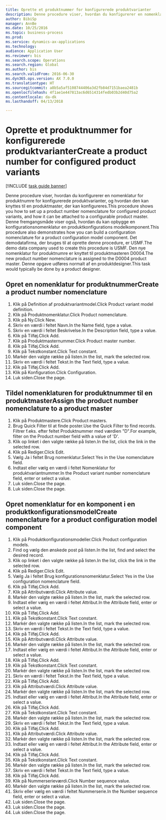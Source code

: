 ```yaml
--- 
title: Oprette et produktnummer for konfigurerede produktvarianter
description: Denne procedure viser, hvordan du konfigurerer en nomenklatur for produktnumre for konfigurerede produktvarianter, og hvordan den kan knyttes til en produktmaster, der kan konfigureres.
author: BibiSp
manager: AnnBe
ms.date: 10/25/2016
ms.topic: business-process
ms.prod: 
ms.service: dynamics-ax-applications
ms.technology: 
audience: Application User
ms.reviewer: bis
ms.search.scope: Operations
ms.search.region: Global
ms.author: bis
ms.search.validFrom: 2016-06-30
ms.dyn365.ops.version: AX 7.0.0
ms.translationtype: HT
ms.sourcegitcommit: a8b5a5af5108744406a3d2fb84d7151baea2481b
ms.openlocfilehash: 4f1ae1e447813ac6d6514314fedb03b2d40d75a2
ms.contentlocale: da-dk
ms.lasthandoff: 04/13/2018

---
```

# <a name="create-a-product-number-for-configured-product-variants"></a><span data-ttu-id="08d02-103">Oprette et produktnummer for konfigurerede produktvarianter</span><span class="sxs-lookup"><span data-stu-id="08d02-103">Create a product number for configured product variants</span></span>

[!INCLUDE [task guide banner](../../includes/task-guide-banner.md)]

<span data-ttu-id="08d02-104">Denne procedure viser, hvordan du konfigurerer en nomenklatur for produktnumre for konfigurerede produktvarianter, og hvordan den kan knyttes til en produktmaster, der kan konfigureres.</span><span class="sxs-lookup"><span data-stu-id="08d02-104">This procedure shows you how to set up a product number nomenclature for configured product variants, and how it can be attached to a configurable product master.</span></span> <span data-ttu-id="08d02-105">Denne fremgangsmåde viser også, hvordan du kan opbygge en konfigurationsnomenklatur en produktkonfigurations modelkomponent.</span><span class="sxs-lookup"><span data-stu-id="08d02-105">This procedure also demonstrates how you can build a configuration nomenclature for a product configuration model component.</span></span> <span data-ttu-id="08d02-106">Det demodatafirma, der bruges til at oprette denne procedure, er USMF.</span><span class="sxs-lookup"><span data-stu-id="08d02-106">The demo data company used to create this procedure is USMF.</span></span> <span data-ttu-id="08d02-107">Den nye nomenklatur for produktnumre er knyttet til produktmasteren D0004.</span><span class="sxs-lookup"><span data-stu-id="08d02-107">The new product number nomenclature is assigned to the D0004 product master.</span></span> <span data-ttu-id="08d02-108">Denne opgave udføres normalt af en produktdesigner.</span><span class="sxs-lookup"><span data-stu-id="08d02-108">This task would typically be done by a product designer.</span></span>


## <a name="create-a-product-number-nomenclature"></a><span data-ttu-id="08d02-109">Opret en nomenklatur for produktnummer</span><span class="sxs-lookup"><span data-stu-id="08d02-109">Create a product number nomenclature</span></span>
1. <span data-ttu-id="08d02-110">Klik på Definition af produktvariantmodel.</span><span class="sxs-lookup"><span data-stu-id="08d02-110">Click Product variant model definition.</span></span>
2. <span data-ttu-id="08d02-111">Klik på Produktnomenklatur.</span><span class="sxs-lookup"><span data-stu-id="08d02-111">Click Product nomenclature.</span></span>
3. <span data-ttu-id="08d02-112">Klik på Ny.</span><span class="sxs-lookup"><span data-stu-id="08d02-112">Click New.</span></span>
4. <span data-ttu-id="08d02-113">Skriv en værdi i feltet Navn.</span><span class="sxs-lookup"><span data-stu-id="08d02-113">In the Name field, type a value.</span></span>
5. <span data-ttu-id="08d02-114">Skriv en værdi i feltet Beskrivelse.</span><span class="sxs-lookup"><span data-stu-id="08d02-114">In the Description field, type a value.</span></span>
6. <span data-ttu-id="08d02-115">Klik på Tilføj.</span><span class="sxs-lookup"><span data-stu-id="08d02-115">Click Add.</span></span>
7. <span data-ttu-id="08d02-116">Klik på Produktmasternummer.</span><span class="sxs-lookup"><span data-stu-id="08d02-116">Click Product master number.</span></span>
8. <span data-ttu-id="08d02-117">Klik på Tilføj.</span><span class="sxs-lookup"><span data-stu-id="08d02-117">Click Add.</span></span>
9. <span data-ttu-id="08d02-118">Klik på Tekstkonstant.</span><span class="sxs-lookup"><span data-stu-id="08d02-118">Click Text constant.</span></span>
10. <span data-ttu-id="08d02-119">Markér den valgte række på listen.</span><span class="sxs-lookup"><span data-stu-id="08d02-119">In the list, mark the selected row.</span></span>
11. <span data-ttu-id="08d02-120">Skriv en værdi i feltet Tekst.</span><span class="sxs-lookup"><span data-stu-id="08d02-120">In the Text field, type a value.</span></span>
12. <span data-ttu-id="08d02-121">Klik på Tilføj.</span><span class="sxs-lookup"><span data-stu-id="08d02-121">Click Add.</span></span>
13. <span data-ttu-id="08d02-122">Klik på Konfiguration.</span><span class="sxs-lookup"><span data-stu-id="08d02-122">Click Configuration.</span></span>
14. <span data-ttu-id="08d02-123">Luk siden.</span><span class="sxs-lookup"><span data-stu-id="08d02-123">Close the page.</span></span>

## <a name="assign-the-product-number-nomenclature-to-a-product-master"></a><span data-ttu-id="08d02-124">Tildel nomenklaturen for produktnummer til en produktmaster</span><span class="sxs-lookup"><span data-stu-id="08d02-124">Assign the product number nomenclature to a product master</span></span>
1. <span data-ttu-id="08d02-125">Klik på Produktmastere.</span><span class="sxs-lookup"><span data-stu-id="08d02-125">Click Product masters.</span></span>
2. <span data-ttu-id="08d02-126">Brug Quick Filter til at finde poster.</span><span class="sxs-lookup"><span data-stu-id="08d02-126">Use the Quick Filter to find records.</span></span> <span data-ttu-id="08d02-127">Filtrer f.eks. efter feltet Produktnummer med værdien "D".</span><span class="sxs-lookup"><span data-stu-id="08d02-127">For example, filter on the Product number field with a value of 'D'.</span></span>
3. <span data-ttu-id="08d02-128">Klik op linket i den valgte række på listen.</span><span class="sxs-lookup"><span data-stu-id="08d02-128">In the list, click the link in the selected row.</span></span>
4. <span data-ttu-id="08d02-129">Klik på Rediger.</span><span class="sxs-lookup"><span data-stu-id="08d02-129">Click Edit.</span></span>
5. <span data-ttu-id="08d02-130">Vælg Ja i feltet Brug nomenklatur.</span><span class="sxs-lookup"><span data-stu-id="08d02-130">Select Yes in the Use nomenclature field.</span></span>
6. <span data-ttu-id="08d02-131">Indtast eller vælg en værdi i feltet Nomenklatur for produktvariantnummer.</span><span class="sxs-lookup"><span data-stu-id="08d02-131">In the Product variant number nomenclature field, enter or select a value.</span></span>
7. <span data-ttu-id="08d02-132">Luk siden.</span><span class="sxs-lookup"><span data-stu-id="08d02-132">Close the page.</span></span>
8. <span data-ttu-id="08d02-133">Luk siden.</span><span class="sxs-lookup"><span data-stu-id="08d02-133">Close the page.</span></span>

## <a name="create-nomenclature-for-a-product-configuration-model-component"></a><span data-ttu-id="08d02-134">Opret nomenklatur for en komponent i en produktkonfigurationsmodel</span><span class="sxs-lookup"><span data-stu-id="08d02-134">Create nomenclature for a product configuration model component</span></span>
1. <span data-ttu-id="08d02-135">Klik på Produktkonfigurationsmodeller.</span><span class="sxs-lookup"><span data-stu-id="08d02-135">Click Product configuration models.</span></span>
2. <span data-ttu-id="08d02-136">Find og vælg den ønskede post på listen.</span><span class="sxs-lookup"><span data-stu-id="08d02-136">In the list, find and select the desired record.</span></span>
3. <span data-ttu-id="08d02-137">Klik op linket i den valgte række på listen.</span><span class="sxs-lookup"><span data-stu-id="08d02-137">In the list, click the link in the selected row.</span></span>
4. <span data-ttu-id="08d02-138">Klik på Rediger.</span><span class="sxs-lookup"><span data-stu-id="08d02-138">Click Edit.</span></span>
5. <span data-ttu-id="08d02-139">Vælg Ja i feltet Brug konfigurationsnomenklatur.</span><span class="sxs-lookup"><span data-stu-id="08d02-139">Select Yes in the Use configuration nomenclature field.</span></span>
6. <span data-ttu-id="08d02-140">Klik på Tilføj.</span><span class="sxs-lookup"><span data-stu-id="08d02-140">Click Add.</span></span>
7. <span data-ttu-id="08d02-141">Klik på Attributværdi.</span><span class="sxs-lookup"><span data-stu-id="08d02-141">Click Attribute value.</span></span>
8. <span data-ttu-id="08d02-142">Markér den valgte række på listen.</span><span class="sxs-lookup"><span data-stu-id="08d02-142">In the list, mark the selected row.</span></span>
9. <span data-ttu-id="08d02-143">Indtast eller vælg en værdi i feltet Attribut.</span><span class="sxs-lookup"><span data-stu-id="08d02-143">In the Attribute field, enter or select a value.</span></span>
10. <span data-ttu-id="08d02-144">Klik på Tilføj.</span><span class="sxs-lookup"><span data-stu-id="08d02-144">Click Add.</span></span>
11. <span data-ttu-id="08d02-145">Klik på Tekstkonstant.</span><span class="sxs-lookup"><span data-stu-id="08d02-145">Click Text constant.</span></span>
12. <span data-ttu-id="08d02-146">Markér den valgte række på listen.</span><span class="sxs-lookup"><span data-stu-id="08d02-146">In the list, mark the selected row.</span></span>
13. <span data-ttu-id="08d02-147">Skriv en værdi i feltet Tekst.</span><span class="sxs-lookup"><span data-stu-id="08d02-147">In the Text field, type a value.</span></span>
14. <span data-ttu-id="08d02-148">Klik på Tilføj.</span><span class="sxs-lookup"><span data-stu-id="08d02-148">Click Add.</span></span>
15. <span data-ttu-id="08d02-149">Klik på Attributværdi.</span><span class="sxs-lookup"><span data-stu-id="08d02-149">Click Attribute value.</span></span>
16. <span data-ttu-id="08d02-150">Markér den valgte række på listen.</span><span class="sxs-lookup"><span data-stu-id="08d02-150">In the list, mark the selected row.</span></span>
17. <span data-ttu-id="08d02-151">Indtast eller vælg en værdi i feltet Attribut.</span><span class="sxs-lookup"><span data-stu-id="08d02-151">In the Attribute field, enter or select a value.</span></span>
18. <span data-ttu-id="08d02-152">Klik på Tilføj.</span><span class="sxs-lookup"><span data-stu-id="08d02-152">Click Add.</span></span>
19. <span data-ttu-id="08d02-153">Klik på Tekstkonstant.</span><span class="sxs-lookup"><span data-stu-id="08d02-153">Click Text constant.</span></span>
20. <span data-ttu-id="08d02-154">Markér den valgte række på listen.</span><span class="sxs-lookup"><span data-stu-id="08d02-154">In the list, mark the selected row.</span></span>
21. <span data-ttu-id="08d02-155">Skriv en værdi i feltet Tekst.</span><span class="sxs-lookup"><span data-stu-id="08d02-155">In the Text field, type a value.</span></span>
22. <span data-ttu-id="08d02-156">Klik på Tilføj.</span><span class="sxs-lookup"><span data-stu-id="08d02-156">Click Add.</span></span>
23. <span data-ttu-id="08d02-157">Klik på Attributværdi.</span><span class="sxs-lookup"><span data-stu-id="08d02-157">Click Attribute value.</span></span>
24. <span data-ttu-id="08d02-158">Markér den valgte række på listen.</span><span class="sxs-lookup"><span data-stu-id="08d02-158">In the list, mark the selected row.</span></span>
25. <span data-ttu-id="08d02-159">Indtast eller vælg en værdi i feltet Attribut.</span><span class="sxs-lookup"><span data-stu-id="08d02-159">In the Attribute field, enter or select a value.</span></span>
26. <span data-ttu-id="08d02-160">Klik på Tilføj.</span><span class="sxs-lookup"><span data-stu-id="08d02-160">Click Add.</span></span>
27. <span data-ttu-id="08d02-161">Klik på Tekstkonstant.</span><span class="sxs-lookup"><span data-stu-id="08d02-161">Click Text constant.</span></span>
28. <span data-ttu-id="08d02-162">Markér den valgte række på listen.</span><span class="sxs-lookup"><span data-stu-id="08d02-162">In the list, mark the selected row.</span></span>
29. <span data-ttu-id="08d02-163">Skriv en værdi i feltet Tekst.</span><span class="sxs-lookup"><span data-stu-id="08d02-163">In the Text field, type a value.</span></span>
30. <span data-ttu-id="08d02-164">Klik på Tilføj.</span><span class="sxs-lookup"><span data-stu-id="08d02-164">Click Add.</span></span>
31. <span data-ttu-id="08d02-165">Klik på Attributværdi.</span><span class="sxs-lookup"><span data-stu-id="08d02-165">Click Attribute value.</span></span>
32. <span data-ttu-id="08d02-166">Markér den valgte række på listen.</span><span class="sxs-lookup"><span data-stu-id="08d02-166">In the list, mark the selected row.</span></span>
33. <span data-ttu-id="08d02-167">Indtast eller vælg en værdi i feltet Attribut.</span><span class="sxs-lookup"><span data-stu-id="08d02-167">In the Attribute field, enter or select a value.</span></span>
34. <span data-ttu-id="08d02-168">Klik på Tilføj.</span><span class="sxs-lookup"><span data-stu-id="08d02-168">Click Add.</span></span>
35. <span data-ttu-id="08d02-169">Klik på Tekstkonstant.</span><span class="sxs-lookup"><span data-stu-id="08d02-169">Click Text constant.</span></span>
36. <span data-ttu-id="08d02-170">Markér den valgte række på listen.</span><span class="sxs-lookup"><span data-stu-id="08d02-170">In the list, mark the selected row.</span></span>
37. <span data-ttu-id="08d02-171">Skriv en værdi i feltet Tekst.</span><span class="sxs-lookup"><span data-stu-id="08d02-171">In the Text field, type a value.</span></span>
38. <span data-ttu-id="08d02-172">Klik på Tilføj.</span><span class="sxs-lookup"><span data-stu-id="08d02-172">Click Add.</span></span>
39. <span data-ttu-id="08d02-173">Klik på Nummerserieværdi.</span><span class="sxs-lookup"><span data-stu-id="08d02-173">Click Number sequence value.</span></span>
40. <span data-ttu-id="08d02-174">Markér den valgte række på listen.</span><span class="sxs-lookup"><span data-stu-id="08d02-174">In the list, mark the selected row.</span></span>
41. <span data-ttu-id="08d02-175">Skriv eller vælg en værdi i feltet Nummerserie.</span><span class="sxs-lookup"><span data-stu-id="08d02-175">In the Number sequence field, enter or select a value.</span></span>
42. <span data-ttu-id="08d02-176">Luk siden.</span><span class="sxs-lookup"><span data-stu-id="08d02-176">Close the page.</span></span>
43. <span data-ttu-id="08d02-177">Luk siden.</span><span class="sxs-lookup"><span data-stu-id="08d02-177">Close the page.</span></span>
44. <span data-ttu-id="08d02-178">Luk siden.</span><span class="sxs-lookup"><span data-stu-id="08d02-178">Close the page.</span></span>


